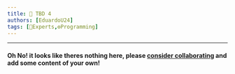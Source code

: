```yaml
---
title: 📙 TBD 4
authors: [EduardoU24]
tags: [📙Experts,⚙️Programming]
---
```



--- 

#### Oh No! it looks like theres nothing here, please [consider collaborating](/community/how-to-collaborate/) and add some content of your own!